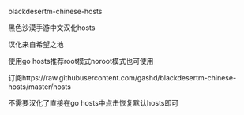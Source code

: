 blackdesertm-chinese-hosts

黑色沙漠手游中文汉化hosts

汉化来自希望之地

使用go hosts推荐root模式noroot模式也可使用

订阅https://raw.githubusercontent.com/gashd/blackdesertm-chinese-hosts/master/hosts

不需要汉化了直接在go hosts中点击恢复默认hosts即可
